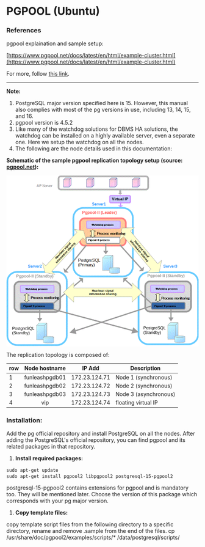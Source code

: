 # PGPOOL (Ubuntu)

### References

pgpool explaination and sample setup:

[https://www.pgpool.net/docs/latest/en/html/example-cluster.html](https://www.pgpool.net/docs/latest/en/html/example-cluster.html)

For more, follow [this link](./pgpool%20references.md).

---

**Note:**

1. PostgreSQL major version specified here is 15. However, this manual also complies with most of the pg versions in use, including 13, 14, 15, and 16.
2. pgpool version is 4.5.2
3. Like many of the watchdog solutions for DBMS HA solutions, the watchdog can be installed on a highly available server, even a separate one. Here we setup the watchdog on all the nodes.
4. The following are the node details used in this documentation:

**Schematic of the sample pgpool replication topology setup (source: [pgpool.net](https://www.pgpool.net/docs/latest/en/html/example-cluster.html)):**

<div style="text-align:center;">
<img align="center" src="image/README/1721627485581.png" alt="1721627485581" style="width:600px;"/>
<br/>
</div>

The replication topology is composed of:

| row | Node hostname | IP Add        | Description            |
| --- | :------------: | ------------- | ---------------------- |
| 1   | funleashpgdb01 | 172.23.124.71 | Node 1 (synchronous)   |
| 2   | funleashpgdb02 | 172.23.124.72 | Node 2 (synchronous)  |
| 3   | funleashpgdb03 | 172.23.124.73 | Node 3 (asynchronous) |
| 4   |      vip      | 172.23.124.74 | floating virtual IP    |

### Installation:

Add the pg official repository and install PostgreSQL on all the nodes. After adding the PostgreSQL's official repository, you can find pgpool and its related packages in that repository.

1. **Install required packages:**

```shell
sudo apt-get update
sudo apt-get install pgpool2 libpgpool2 postgresql-15-pgpool2
```

postgresql-15-pgpool2 contains extensions for pgpool and is mandatory too. They will be mentioned later. Choose the version of this package which corresponds with your pg major version.

1. **Copy template files:**

copy template script files from the following directory to a specific directory, rename and remove .sample from the end of the files.
cp /usr/share/doc/pgpool2/examples/scripts/* /data/postgresql/scripts/
